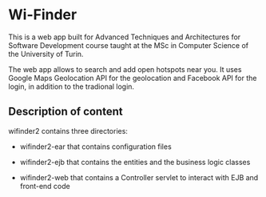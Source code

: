 # Wi-Finder
This is a web app built for Advanced Techniques and Architectures for Software Development course taught at the MSc in Computer Science of the University of Turin.

The web app allows to search and add open hotspots near you. It uses Google Maps Geolocation API for the geolocation and Facebook API for the login, in addition to the tradional login. 


## Description of content
wifinder2 contains three directories:

- wifinder2-ear that contains configuration files

- wifinder2-ejb that contains the entities and the business logic classes

- wifinder2-web that contains a Controller servlet to interact with EJB and front-end code

